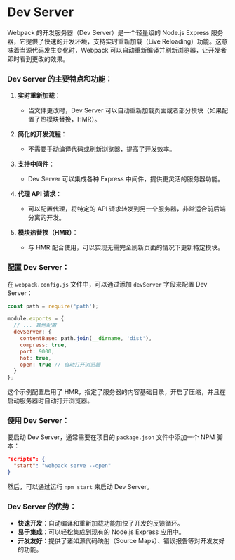 # Dev Server

Webpack 的开发服务器（Dev Server）是一个轻量级的 Node.js Express 服务器，它提供了快速的开发环境，支持实时重新加载（Live Reloading）功能。这意味着当源代码发生变化时，Webpack 可以自动重新编译并刷新浏览器，让开发者即时看到更改的效果。

### Dev Server 的主要特点和功能：

1. **实时重新加载**：
   - 当文件更改时，Dev Server 可以自动重新加载页面或者部分模块（如果配置了热模块替换，HMR）。

2. **简化的开发流程**：
   - 不需要手动编译代码或刷新浏览器，提高了开发效率。

3. **支持中间件**：
   - Dev Server 可以集成各种 Express 中间件，提供更灵活的服务器功能。

4. **代理 API 请求**：
   - 可以配置代理，将特定的 API 请求转发到另一个服务器，非常适合前后端分离的开发。

5. **模块热替换（HMR）**：
   - 与 HMR 配合使用，可以实现无需完全刷新页面的情况下更新特定模块。

### 配置 Dev Server：

在 `webpack.config.js` 文件中，可以通过添加 `devServer` 字段来配置 Dev Server：

```javascript
const path = require('path');

module.exports = {
  // ... 其他配置
  devServer: {
    contentBase: path.join(__dirname, 'dist'),
    compress: true,
    port: 9000,
    hot: true,
    open: true // 自动打开浏览器
  }
};
```

这个示例配置启用了 HMR，指定了服务器的内容基础目录，开启了压缩，并且在启动服务器时自动打开浏览器。

### 使用 Dev Server：

要启动 Dev Server，通常需要在项目的 `package.json` 文件中添加一个 NPM 脚本：

```json
"scripts": {
  "start": "webpack serve --open"
}
```

然后，可以通过运行 `npm start` 来启动 Dev Server。

### Dev Server 的优势：

- **快速开发**：自动编译和重新加载功能加快了开发的反馈循环。
- **易于集成**：可以轻松集成到现有的 Node.js Express 应用中。
- **开发友好**：提供了诸如源代码映射（Source Maps）、错误报告等对开发友好的功能。

